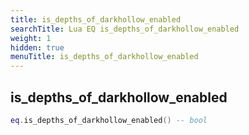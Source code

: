 ```yaml
---
title: is_depths_of_darkhollow_enabled
searchTitle: Lua EQ is_depths_of_darkhollow_enabled
weight: 1
hidden: true
menuTitle: is_depths_of_darkhollow_enabled
---
```

## is_depths_of_darkhollow_enabled
```lua
eq.is_depths_of_darkhollow_enabled() -- bool
```